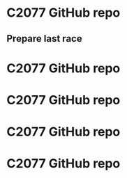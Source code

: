 # C2077 GitHub repo 
## Prepare last race
# C2077 GitHub repo 
# C2077 GitHub repo 
# C2077 GitHub repo 
# C2077 GitHub repo 

